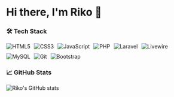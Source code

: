 # Hi there, I'm Riko 👋

### 🛠️ Tech Stack
<div style="display: flex; flex-wrap: wrap; gap: 10px; align-items: center;">
  <img src="https://img.shields.io/badge/-HTML5-E34F26?style=flat-square&logo=html5&logoColor=white" alt="HTML5"/>
  <img src="https://img.shields.io/badge/-CSS3-1572B6?style=flat-square&logo=css3&logoColor=white" alt="CSS3"/>
  <img src="https://img.shields.io/badge/-JavaScript-F7DF1E?style=flat-square&logo=javascript&logoColor=black" alt="JavaScript"/>
  <img src="https://img.shields.io/badge/-PHP-777BB4?style=flat-square&logo=php&logoColor=white" alt="PHP"/>
  <img src="https://img.shields.io/badge/-Laravel-FF2D20?style=flat-square&logo=laravel&logoColor=white" alt="Laravel"/>
  <img src="https://img.shields.io/badge/-Livewire-4E56A6?style=flat-square&logo=livewire&logoColor=white" alt="Livewire"/>
  <img src="https://img.shields.io/badge/-MySQL-4479A1?style=flat-square&logo=mysql&logoColor=white" alt="MySQL"/>
  <img src="https://img.shields.io/badge/-Git-F05032?style=flat-square&logo=git&logoColor=white" alt="Git"/>
  <img src="https://img.shields.io/badge/-Bootstrap-563D7C?style=flat-square&logo=bootstrap&logoColor=white" alt="Bootstrap"/>
</div>

### 📈 GitHub Stats

![Riko's GitHub stats](https://github-readme-stats.vercel.app/api?username=27rikos&show_icons=true&theme=radical)
